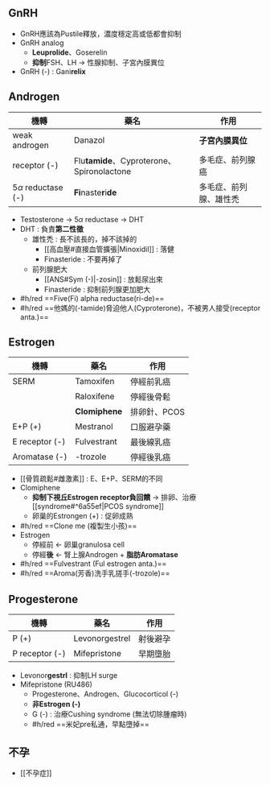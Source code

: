 ## GnRH
- GnRH應該為Pustile釋放，濃度穩定高或低都會抑制
- GnRH analog
	- **Leuprolide**、Goserelin
	- **抑制**FSH、LH -> 性腺抑制、子宮內膜異位
- GnRH (-) : Gani**relix**
## Androgen
| 機轉                 | 藥名                                   | 作用                   |
|----------------------|----------------------------------------|------------------------|
| weak androgen        | Danazol                                | **子宮內膜異位**           |
| receptor (-)         | Flu**tamide**、Cyproterone、Spironolactone | 多毛症、前列腺癌       |
| 5$\alpha$ reductase (-) | **Fi**naste**r**i**de**                            | 多毛症、前列腺、雄性禿 |
- Testosterone -> 5$\alpha$ reductase -> DHT
- DHT : 負責**第二性徵**
	- 雄性禿 : 長不該長的，掉不該掉的
		- [[高血壓#直接血管擴張|Minoxidil]] : 落健
		- Finasteride : 不要再掉了
	- 前列腺肥大
		- [[ANS#Sym (-)|-zosin]] : 放鬆尿出來
		- Finasteride : 抑制前列腺更加肥大
- #h/red ==Five(Fi) alpha reductase(ri-de)==
- #h/red ==他媽的(-tamide)脅迫他人(Cyproterone)，不被男人接受(receptor anta.)==
## Estrogen
| 機轉          | 藥名         | 作用       |
|---------------|--------------|------------|
| SERM          | Tamoxifen    | 停經前乳癌 |
|               | Raloxifene   | 停經後骨鬆 |
|               | **Clomiphene**   | 排卵針、PCOS     |
|E+P (+)        | Mestranol    | 口服避孕藥 |
|E receptor (-) | Fulvestrant  | 最後線乳癌 |
| Aromatase (-) | -trozole | 停經後乳癌 |
- [[骨質疏鬆#雌激素]] : E、E+P、SERM的不同
- Clomiphene
	- **抑制下視丘Estrogen receptor負回饋** -> 排卵、治療[[syndrome#^6a55ef|PCOS syndrome]]
	- 卵巢的Estrongen (+) : 促卵成熟
- #h/red ==Clone me (複製生小孩)==
- Estrogen
	- 停經前 <- 卵巢granulosa cell
	- 停經**後** <- 腎上腺Androgen + **脂肪Aromatase**
- #h/red ==Fulvestrant (Ful estrogen anta.)==
- #h/red ==Aroma(芳香)洗手乳搓手(-trozole)==
## Progesterone
| 機轉         | 藥名           | 作用     |
|--------------|----------------|----------|
| P (+)        | Levonorgestrel | 射後避孕 |
| P receptor (-)| Mifepristone   | 早期墮胎     |
- Levonor**gestrl** : 抑制LH surge
- Mifepristone (RU486)
	- Progesterone、Androgen、Glucocorticol (-)
	- **非Estrogen (-)**
	- G (-) : 治療Cushing syndrome (無法切除腫瘤時)
	- #h/red ==米妃pre私通，早點墮掉==
## 不孕
- [[不孕症]]